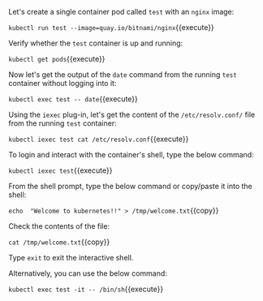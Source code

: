 Let's create a single container pod called `test`  with an `nginx` image:

`kubectl run test --image=quay.io/bitnami/nginx`{{execute}}

Verify whether the `test` container is up and running:

`kubectl get pods`{{execute}}

Now let's get the output of the `date` command from the running `test` container without logging into it:

`kubectl exec test -- date`{{execute}}

Using the `iexec` plug-in, let's get the content of the `/etc/resolv.conf/` file from the running `test` container:

`kubectl iexec test cat /etc/resolv.conf`{{execute}}

To login and interact with the container's shell, type the below command:

`kubectl iexec test`{{execute}}

From the shell prompt, type the below command or copy/paste it into the shell:

`echo  "Welcome to kubernetes!!" > /tmp/welcome.txt`{{copy}}

Check the contents of the file:

`cat /tmp/welcome.txt`{{copy}}

Type `exit` to exit the interactive shell.

Alternatively,  you can use the below command:

`kubectl exec test -it -- /bin/sh`{{execute}}
